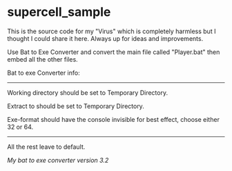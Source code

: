 # supercell_sample
This is the source code for my "Virus" which is completely harmless but I thought I could share it here. Always up for ideas and improvements.


Use Bat to Exe Converter and convert the main file called "Player.bat" then embed all the other files.

Bat to exe Converter info:

-----------------------------------------------------------

Working directory should be set to Temporary Directory.

Extract to should be set to Temporary Directory.

Exe-format should have the console invisible for best effect, choose either 32 or 64.

-----------------------------------------------------------

All the rest leave to default.

*My bat to exe converter version 3.2*

